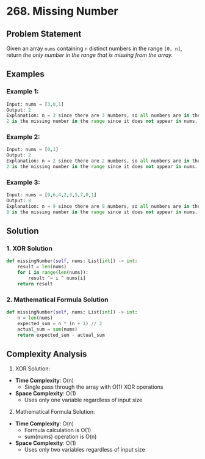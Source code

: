 # 268. Missing Number

## Problem Statement

Given an array `nums` containing `n` distinct numbers in the range `[0, n]`, return *the only number in the range that is missing from the array.*

## Examples

### Example 1:
```python
Input: nums = [3,0,1]
Output: 2
Explanation: n = 3 since there are 3 numbers, so all numbers are in the range [0,3]. 
2 is the missing number in the range since it does not appear in nums.
```

### Example 2:
```python
Input: nums = [0,1]
Output: 2
Explanation: n = 2 since there are 2 numbers, so all numbers are in the range [0,2]. 
2 is the missing number in the range since it does not appear in nums.
```

### Example 3:
```python
Input: nums = [9,6,4,2,3,5,7,0,1]
Output: 8
Explanation: n = 9 since there are 9 numbers, so all numbers are in the range [0,9]. 
8 is the missing number in the range since it does not appear in nums.
```

## Solution

### 1. XOR Solution
```python
def missingNumber(self, nums: List[int]) -> int:
    result = len(nums)
    for i in range(len(nums)):
        result ^= i ^ nums[i]
    return result
```

### 2. Mathematical Formula Solution
```python
def missingNumber(self, nums: List[int]) -> int:
    n = len(nums)
    expected_sum = n * (n + 1) // 2
    actual_sum = sum(nums)
    return expected_sum - actual_sum
```

## Complexity Analysis

1. XOR Solution:
- **Time Complexity**: O(n)
  - Single pass through the array with O(1) XOR operations
- **Space Complexity**: O(1)
  - Uses only one variable regardless of input size

2. Mathematical Formula Solution:
- **Time Complexity**: O(n)
  - Formula calculation is O(1)
  - sum(nums) operation is O(n)
- **Space Complexity**: O(1)
  - Uses only two variables regardless of input size
